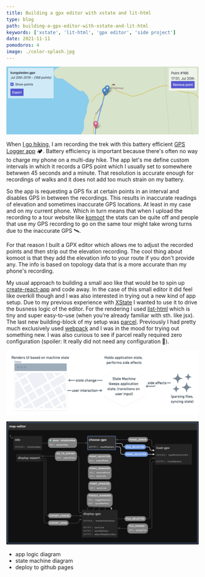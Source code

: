 ```yaml
---
title: Building a gpx editor with xstate and lit-html
type: blog
path: building-a-gpx-editor-with-xstate-and-lit-html
keywords: ['xstate', 'lit-html', 'gpx editor', 'side project']
date: 2021-11-11
pomodoros: 4
image: ./color-splash.jpg
---
```


![GPX editor screenshot](./gpx-editor-screenshot.png)

When [I go hiking](https://aweekinthewoods.com/france/auvergne/), I am recording the trek with this battery efficient [GPS Logger app](https://gpslogger.app/) 🏕. Battery efficiency is important because there's often no way to charge my phone on a multi-day hike. The app let's me define custom intervals in which it records a GPS point which I usually set to somewhere betwwen 45 seconds and a minute. That resolution is accurate enough for recordings of walks and it does not add too much strain on my battery.

So the app is requesting a GPS fix at certain points in an interval and disables GPS in between the recordings. This results in inaccurate readings of elevation and sometimes inaccurate GPS locations. At least in my case and on my current phone. Which in turn means that when I upload the recording to a tour website like [komoot](https://www.komoot.com/user/214500264344) the stats can be quite off and people that use my GPS recording to go on the same tour might take wrong turns due to the inaccurate GPS 🛰.

For that reason I built a GPX editor which allows me to adjust the recorded points and then strip out the elevation recording. The cool thing about komoot is that they add the elevation info to your route if you don't provide any. The info is based on topology data that is a more accurate than my phone's recording.

My usual approach to building a small aoo like that would be to spin up [create-react-app](https://create-react-app.dev/) and code away. In the case of this small editor it did feel like overkill though and I was also interested in trying out a new kind of app setup. Due to my previous experience with [XState](https://xstate.js.org/docs/) I wanted to use it to drive the busness logic of the editor. For the rendering I used [list-html](https://lit-html.polymer-project.org/guide) which is tiny and super easy-to-use (when you're already familiar with sth. like jsx). The last new building-block of my setup was [parcel](https://parceljs.org/). Previously I had pretty much exclusively used [webpack](https://webpack.js.org/) and I was in the mood for trying out something new. I was also curious to see if parcel really required zero configuration (spoiler: It really did not need any configuration 🎉).

![GPX editor diagram](./gpx-editor-diagram.png)

![GPX editor state machine](./gpx-editor-state-machine.png)

- app logic diagram
- state machine diagram
- deploy to github pages
